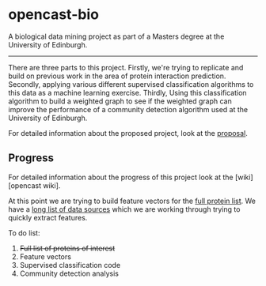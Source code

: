 opencast-bio
============

A biological data mining project as part of a Masters degree at the University of Edinburgh.

-----------------------------------

There are three parts to this project.
Firstly, we're trying to replicate and build on previous work in the area of protein interaction prediction.
Secondly, applying various different supervised classification algorithms to this data as a machine learning exercise.
Thirdly, Using this classification algorithm to build a weighted graph to see if the weighted graph can improve the performance of a community detection algorithm used at the University of Edinburgh.

For detailed information about the proposed project, look at the [proposal][].

## Progress

For detailed information about the progress of this project look at the [wiki][opencast wiki].

At this point we are trying to build feature vectors for the [full protein list][proteinlist].
We have a [long list of data sources][sourcelist] which we are working through trying to quickly extract features.

To do list:

1. ~~Full list of proteins of interest~~
2. Feature vectors
3. Supervised classification code
4. Community detection analysis

[opencastwiki]: https://github.com/ggray1729/opencast-bio/wiki
[proposal]: https://github.com/ggray1729/opencast-bio/raw/master/proposal/proposal4.pdf
[proteinlist]: https://github.com/ggray1729/opencast-bio/wiki/Full-protein-list
[sourcelist]: https://github.com/ggray1729/opencast-bio/wiki/Feature-extraction
